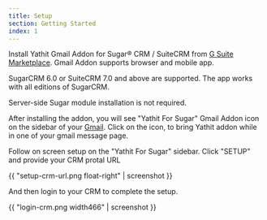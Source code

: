 ```yaml
---
title: Setup
section: Getting Started
index: 1
---
```


Install Yathit Gmail Addon for Sugar® CRM / SuiteCRM from [G Suite Marketplace](https://gsuite.google.com/marketplace/app/yathit_for_sugar/892187432862). Gmail Addon supports browser and mobile app.

SugarCRM 6.0 or SuiteCRM 7.0 and above are supported. The app works with all editions of SugarCRM.

Server-side Sugar module installation is not required.

After installing the addon, you will see "Yathit For Sugar" Gmail Addon icon on the sidebar of your [Gmail](https://mail.google.com/). Click on the icon, to bring Yathit addon while in one of your gmail message page.

Follow on screen setup on the "Yathit For Sugar" sidebar. Click "SETUP" and provide your CRM protal URL

{{ "setup-crm-url.png float-right" | screenshot }}


And then login to your CRM to complete the setup.

{{ "login-crm.png width466" | screenshot }}

